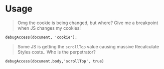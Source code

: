 # Usage

> Omg the cookie is being changed, but where? Give me a breakpoint when JS changes my cookies!

    debugAccess(document, 'cookie');

> Some JS is getting the `scrollTop` value causing massive Recalculate Styles costs.. Who is the perpetrator?

    debugAccess(document.body,'scrollTop', true)
